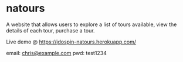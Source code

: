 # natours

A website that allows users to explore a list of tours available, view the details of each tour, purchase a tour.

Live demo @ https://jdospin-natours.herokuapp.com/

email: chris@example.com
pwd: test1234
